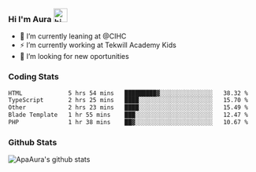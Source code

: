 ### Hi I'm Aura <img src="https://user-images.githubusercontent.com/1303154/88677602-1635ba80-d120-11ea-84d8-d263ba5fc3c0.gif" width="28px" alt="hi">

- 🔭 I’m currently leaning at @CIHC
- ⚡ I’m currently working at Tekwill Academy Kids
- 🤔 I’m looking for new oportunities


### Coding Stats

<!--START_SECTION:waka-->

```txt
HTML             5 hrs 54 mins   █████████▓░░░░░░░░░░░░░░░   38.32 %
TypeScript       2 hrs 25 mins   ████░░░░░░░░░░░░░░░░░░░░░   15.70 %
Other            2 hrs 23 mins   ████░░░░░░░░░░░░░░░░░░░░░   15.49 %
Blade Template   1 hr 55 mins    ███░░░░░░░░░░░░░░░░░░░░░░   12.47 %
PHP              1 hr 38 mins    ██▓░░░░░░░░░░░░░░░░░░░░░░   10.67 %
```

<!--END_SECTION:waka-->

### Github Stats

![ApaAura's github stats](https://github-readme-stats.vercel.app/api?username=ApaAura&count_private=true&theme=tokyonight&hide=contribs,prs)
